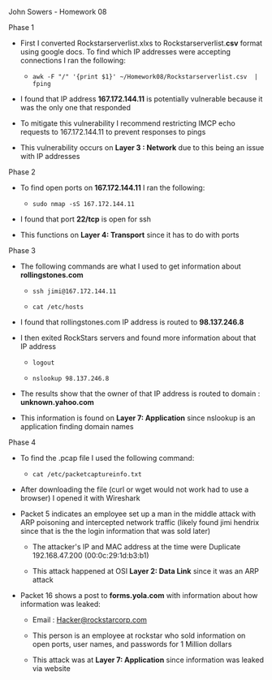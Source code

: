 John Sowers - Homework 08

Phase 1

- First I converted Rockstarserverlist.xlxs to Rockstarserverlist.**csv** format using google docs. To find which IP addresses were accepting connections I ran the following:

  - `awk -F "/" '{print $1}' ~/Homework08/Rockstarserverlist.csv  | fping`


- I found that IP address **167.172.144.11** is potentially vulnerable because it was the only one that responded

- To mitigate this vulnerability I recommend restricting IMCP echo requests to 167.172.144.11 to prevent responses to pings

- This vulnerability occurs on **Layer 3 : Network** due to this being an issue with IP addresses

Phase 2

- To find open ports on **167.172.144.11** I ran the following:

    - `sudo nmap -sS 167.172.144.11`

-   I found that port **22/tcp** is open for ssh

-   This functions on **Layer 4: Transport** since it has to do with ports

Phase 3

- The following commands are what I used to get information about **rollingstones.com**

    - `ssh jimi@167.172.144.11`

    - `cat /etc/hosts`

- I found that rollingstones.com IP address is routed to **98.137.246.8**

- I then exited RockStars servers and found more information about that IP address

    - `logout`

    - `nslookup 98.137.246.8`

- The results show that the owner of that IP address is routed to domain : **unknown.yahoo.com**

- This information is found on **Layer 7: Application** since nslookup is an application finding domain names

Phase 4

- To find the .pcap file I used the following command:

    - `cat /etc/packetcaptureinfo.txt`

- After downloading the file (curl or wget would not work had to use a browser) I opened it with Wireshark

- Packet 5 indicates an employee set up a man in the middle attack with ARP poisoning and intercepted network traffic (likely found jimi hendrix since that is the the login information that was sold later)

    - The attacker's IP and MAC address at the time were Duplicate 192.168.47.200 (00:0c:29:1d:b3:b1)

    - This attack happened at OSI **Layer 2: Data Link** since it was an ARP attack

- Packet 16 shows a post to **forms.yola.com** with information about how information was leaked:

    - Email : Hacker@rockstarcorp.com

    - This person is an employee at rockstar who sold information on open ports, user names, and passwords for 1 Million dollars

    - This attack was at **Layer 7: Application** since information was leaked via website

